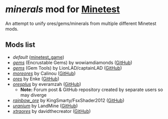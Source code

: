 # ***minerals*** mod for [Minetest][]

An attempt to unify ores/gems/minerals from multiple different Minetest mods.

## **Mods list**
* *default* ([minetest_game][])
* *[gems][gems_encrustable]* (Encrustable Gems) by wowiamdiamonds ([GitHub][gh.gems_encrustable])
* *[gems][gems_tools]* (Gem Tools) by LionLAD/captainLAD ([GitHub][gh.gems_tools])
* *[moreores][]* by Calinou ([GitHub][gh.moreores])
* *[ores][]* by Enke ([GitHub][gh.ores])
* *[oresplus][oresplus]* by everamzah ([GitHub][gh.oresplus])
  * **Note:** Forum post & GitHub repository created by separate users so may diverge
* *[rainbow_ore][]* by KingSmarty/FsxShader2012 ([GitHub][gh.rainbow_ore])
* *[uranium][]* by LandMine ([GitHub][gh.uranium])
* *[xtraores][]* by davidthecreator ([GitHub][gh.xtraores])


[Minetest]: http://www.minetest.net/

[gems_encrustable]: https://forum.minetest.net/viewtopic.php?t=2596
[gems_tools]: https://forum.minetest.net/viewtopic.php?t=4294
[minetest_game]: https://github.com/minetest/minetest_game
[moreores]: https://forum.minetest.net/viewtopic.php?t=549
[ores]: http://forum.freeminer.org/threads/ores-mod-wip-0-8-ores.98/
[oresplus]: https://forum.minetest.net/viewtopic.php?t=13120
[rainbow_ore]: https://forum.minetest.net/viewtopic.php?t=13519
[uranium]: https://forum.minetest.net/viewtopic.php?t=2234
[xtraores]: https://forum.minetest.net/viewtopic.php?t=12798

[gh.gems_encrustable]: https://github.com/wowiamdiamonds/gems
[gh.gems_tools]: https://github.com/captainLAD/gems
[gh.moreores]: https://github.com/minetest-mods/moreores
[gh.ores]: https://github.com/Nullsrc/Ores
[gh.oresplus]: https://github.com/taikedz/everamzah-oresplus
[gh.rainbow_ore]: https://github.com/FsxShader2012/rainbow_ore
[gh.uranium]: https://github.com/AntumMT/mtmod-uranium
[gh.xtraores]: https://github.com/AntumMT/mtmp-xtraores
